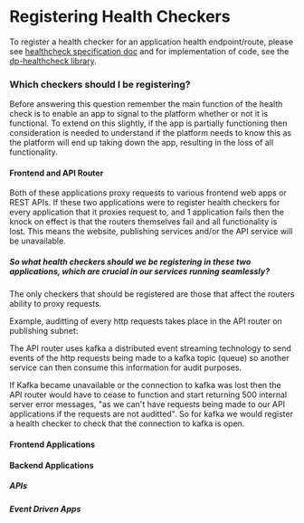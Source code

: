 Registering Health Checkers
===========================

To register a health checker for an application health endpoint/route, please see [healthcheck specification doc](./HEALTH_CHECK_SPECIFICATION.md) and for implementation of code, see the [dp-healthcheck library](https://github.com/ONSdigital/dp-healthcheck#dp-healthcheck).

### Which checkers should I be registering?

Before answering this question remember the main function of the health check is to enable an app to signal to the platform whether or not it is functional. To extend on this slightly, if the app is partially functioning then consideration is needed to understand if the platform needs to know this as the platform will end up taking down the app, resulting in the loss of all functionality.

#### Frontend and API Router

Both of these applications proxy requests to various frontend web apps or REST APIs. If these two applications were to register health checkers for every application that it proxies request to, and 1 application fails then the knock on effect is that the routers themselves fail and all functionality is lost. This means the website, publishing services and/or the API service will be unavailable.

##### So what health checkers should we be registering in these two applications, which are crucial in our services running seamlessly?

The only checkers that should be registered are those that affect the routers ability to proxy requests. 

Example, auditting of every http requests takes place in the API router on publishing subnet: 

The API router uses kafka a distributed event streaming technology to send events of the http requests being made to a kafka topic (queue) so another service can then consume this information for audit purposes. 

If Kafka became unavailable or the connection to kafka was lost then the API router would have to cease to function and start returning 500 internal server error messages, "as we can't have requests being made to our API applications if the requests are not auditted". So for kafka we would register a health checker to check that the connection to kafka is open.

#### Frontend Applications

<TODO>

#### Backend Applications

##### APIs

<TODO>

##### Event Driven Apps

<TODO>
